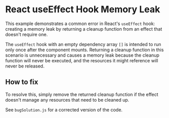 # React useEffect Hook Memory Leak

This example demonstrates a common error in React's `useEffect` hook: creating a memory leak by returning a cleanup function from an effect that doesn't require one. 

The `useEffect` hook with an empty dependency array `[]` is intended to run only once after the component mounts.  Returning a cleanup function in this scenario is unnecessary and causes a memory leak because the cleanup function will never be executed, and the resources it might reference will never be released.

## How to fix

To resolve this, simply remove the returned cleanup function if the effect doesn't manage any resources that need to be cleaned up.

See `bugSolution.js` for a corrected version of the code.